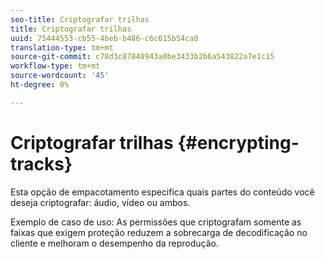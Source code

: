 ```yaml
---
seo-title: Criptografar trilhas
title: Criptografar trilhas
uuid: 75444553-cb55-4beb-b486-c6c615b54ca0
translation-type: tm+mt
source-git-commit: c78d3c87848943a0be3433b2b6a543822a7e1c15
workflow-type: tm+mt
source-wordcount: '45'
ht-degree: 0%

---
```



# Criptografar trilhas {#encrypting-tracks}

Esta opção de empacotamento especifica quais partes do conteúdo você deseja criptografar: áudio, vídeo ou ambos.

Exemplo de caso de uso: As permissões que criptografam somente as faixas que exigem proteção reduzem a sobrecarga de decodificação no cliente e melhoram o desempenho da reprodução.
